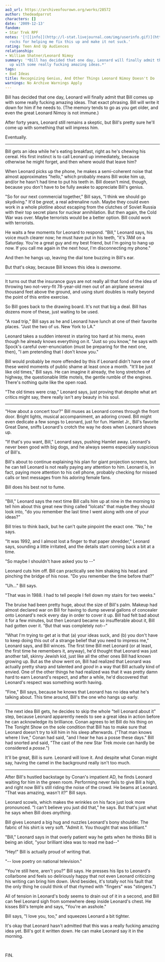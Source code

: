 ```yaml
---
ao3_url: https://archiveofourown.org/works/28572
author: thedeadparrot
characters: []
date: '2009-12-13'
fandom:
- Star Trek RPF
notes: '[![[info]](http://l-stat.livejournal.com/img/userinfo.gif)](http://queenzulu.livejournal.com/profile)[**queenzulu**](http://queenzulu.livejournal.com/)
  rocks for helping me fix this up and make it not suck.'
rating: Teen And Up Audiences
relationship:
- William Shatner/Leonard Nimoy
summary: '*Bill has decided that one day, Leonard will finally admit that Bill comes
  up with some really fucking amazing ideas.*'
tags:
- Bad Ideas
title: Recognizing Genius, And Other Things Leonard Nimoy Doesn't Do
warnings: No Archive Warnings Apply
---
```


Bill has decided that one day, Leonard will finally admit that Bill comes up with some really fucking amazing ideas. That exact phrasing. Bill will write it down for him if he needs to. (The memory tends to go as you get older, and even the great Leonard Nimoy is not immune.)

After forty years, Leonard still remains a skeptic, but Bill's pretty sure he'll come up with something that will impress him.

Eventually.



---

Bill gets an idea while he's eating breakfast, right as he's chewing his cereal. His first instinct is to call Leonard up immediately, because otherwise he might forget, and then where would that leave him?

When Leonard picks up the phone, he makes a semi\-coherent noise that almost approximates "hello," which probably means Bill woke him up, and/or he hasn't had time to put his teeth in. Bill doesn't mind, though, because you don't have to be fully awake to appreciate Bill's genius.

"So for our next commercial together," Bill says, "I think we should go skydiving." It'd be *great*, a real adrenaline rush. Maybe they could even work in a whole plotline about escaping from the clutches of Soviet Russia with their top secret plans for nuclear annihilation. But then again, the Cold War was over. Maybe terrorists would be a better option. Bill could work with terrorists.

He waits a few moments for Leonard to respond. "Bill," Leonard says, his voice much clearer now; he must have put in his teeth, "it's 7AM on a Saturday. You're a great guy and my best friend, but I'm going to hang up now. If you call me again in the next hour, I'm disconnecting my phone."

And then he hangs up, leaving the dial tone buzzing in Bill's ear.

But that's okay, because Bill knows this idea is *awesome*.



---

It turns out that the insurance guys are not really all that fond of the idea of throwing two not\-very\-fit 78\-year\-old men out of an airplane several thousand feet above the ground, and using stunt doubles is really beyond the point of this entire exercise.

So Bill goes back to the drawing board. It's not that big a deal. Bill has dozens more of these, just waiting to be used.

"A road trip," Bill says as he and Leonard have lunch at one of their favorite places. "Just the two of us. New York to LA."

Leonard takes a sudden interest in staring too hard at his menu, even though he already knows everything on it. "Just so you know," he says with Spock's careful over\-enunciation (must be preparing for the next one, then), "I am pretending that I don't know you."

Bill would probably be more offended by this if Leonard didn't have one of these weird moments of public shame at least once a month. "It'll be just like old times," Bill says. He can imagine it already, the long stretches of highway, the questionable little motels, the gentle rumble of the engines. There's nothing quite like the open road.

"The old times were crap," Leonard says, just proving that despite what art critics might say, there really isn't any beauty in his soul.



---

"How about a concert tour?" Bill muses as Leonard comes through the front door. Bright lights, musical accompaniment, an adoring crowd. Bill might even dedicate a few songs to Leonard, just for fun. Hamlet Jr., Bill's favorite Great Dane, sniffs Leonard's crotch the way he does when Leonard shows up.

"If that's you want, Bill," Leonard says, pushing Hamlet away. Leonard's never been good with big dogs, and he always seems especially suspicious of Bill's.

Bill's about to continue explaining his plan for giant projection screens, but he can tell Leonard is not really paying any attention to him. Leonard is, in fact, paying more attention to his cell phone, probably checking for missed calls or text messages from his adoring female fans.

Bill does his best not to fume.



---

"Bill," Leonard says the next time Bill calls him up at nine in the morning to tell him about this great new thing called "lolcats" that maybe they should look into, "do you remember the last time I went along with one of your ideas?"

Bill tries to think back, but he can't quite pinpoint the exact one. "No," he says.

"It was 1992, and I almost lost a finger to that paper shredder," Leonard says, sounding a little irritated, and the details start coming back a bit at a time.

"So maybe I shouldn't have asked you to \-\-"

Leonard cuts him off. Bill can practically see him shaking his head and pinching the bridge of his nose. "Do you remember the time before that?"

"Uh..." Bill says.

"That was in 1988\. I had to tell people I fell down my stairs for two weeks."

The bruise had been pretty huge, about the size of Bill's palm. Makeup had almost declared war on Bill for having to dump several gallons of concealer onto Leonard's neck every day in order to cover it up. Bill had felt bad about it for a few minutes, but then Leonard became so insufferable about it, Bill had gotten over it. "But that was completely not\-\-"

"What I'm trying to get at is that (a) your ideas suck, and (b) you don't have to keep doing this out of a strange belief that you need to impress me," Leonard says, and Bill winces. The first time Bill met Leonard (or at least, the first time he remembers it, anyway), he'd thought that Leonard was just another tall, skinny Jewish kid, just like all the other ones Bill had known growing up. But as the show went on, Bill had realized that Leonard was actually pretty sharp and talented and *good* in a way that Bill actually kind of envied. One of the other things he had realized was that it was pretty damn hard to earn Leonard's respect, and after a while, he'd discovered that Leonard's respect was something worth having.

"Fine," Bill says, because he knows that Leonard has no idea what he's talking about. This time around, Bill's the one who hangs up early.



---

The next idea Bill gets, he decides to skip the whole "tell Leonard about it" step, because Leonard apparently needs to see a great idea in action before he can acknowledge its brilliance. Conan agrees to let Bill do his thing on The Tonight Show on the sole condition that Bill has to make sure that Leonard doesn't try to kill him in his sleep afterwards. ("That man knows where I live," Conan had said, "and I hear he has a posse these days." Bill had snorted and said, "The cast of the new Star Trek movie can hardly be considered a *posse*.")

It'll be great, Bill is sure. Leonard will love it. And despite what Conan might say, having the camel in the background really isn't too much.



---

After Bill's hustled backstage by Conan's impatient AD, he finds Leonard waiting for him in the green room. Performing never fails to give Bill a high, and right now Bill's still riding the noise of the crowd. He beams at Leonard. "That was amazing, wasn't it?" Bill says.

Leonard scowls, which makes the wrinkles on his face just look more pronounced. "I can't believe you just did that," he says. But that's just what he says when Bill does *anything*.

Bill gives Leonard a big hug and nuzzles Leonard's bony shoulder. The fabric of his shirt is very soft. "Admit it. You thought that was brilliant."

"Bill," Leonard says in that overly patient way he gets when he thinks Bill is being an idiot, "your brilliant idea was to read me bad\-\-"

"Hey!" Bill is actually proud of writing that.

"\-\- love poetry on national television."

"You're still here, aren't you?" Bill says. He presses his lips to Leonard's collarbone and feels so deliriously happy that not even Leonard criticizing his writing can bring him down. (And besides, it's totally not his fault that the only thing he could think of that rhymed with "fingers" was "stingers.")

All of tension in Leonard's body seems to drain out of it in a second, and Bill can feel Leonard sigh from somewhere deep inside Leonard's chest. He kisses Bill's temple and says, "You're an asshole."

Bill says, "I love you, too," and squeezes Leonard a bit tighter.

It's okay that Leonard hasn't admitted that this was a really fucking amazing idea yet. Bill's got it written down. He can make Leonard say it in the morning.

 

FIN.